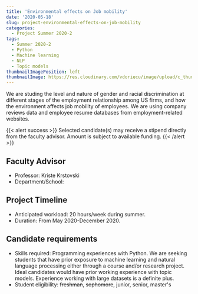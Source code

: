 ```yaml
---
title: 'Environmental effects on Job mobility'
date: '2020-05-18'
slug: project-environmental-effects-on-job-mobility
categories:
  - Project Summer 2020-2
tags:
  - Summer 2020-2
  - Python
  - Machine learning
  - NLP
  - Topic models
thumbnailImagePosition: left
thumbnailImage: https://res.cloudinary.com/vdoriecu/image/upload/c_thumb,w_200,g_face/v1579390634/focus_group_vbw03p.png
---
```

We are studing the level and nature of gender and racial discrimination at different stages of the employment relationship among US firms, and how the environment affects job mobility of employees. We are using company reviews data and employee resume databases from employment-related websites.

<!--more-->

{{< alert success >}}
Selected candidate(s) may receive a stipend directly from the faculty advisor. Amount is subject to available funding.
{{< /alert >}}

## Faculty Advisor
+ Professor: Kriste Krstovski
+ Department/School: 

## Project Timeline
+ Anticipated workload: 20 hours/week during summer.
+ Duration: From May 2020-December 2020.

## Candidate requirements
+ Skills required: Programming experiences with Python. We are seeking students that have prior exposure to machine learning and natural language processing either through a course and/or research project. Ideal candidates would have prior working experience with topic models. Experience working with large datasets is a definite plus.
+ Student eligibility: ~~freshman~~, ~~sophomore~~, junior, senior, master's


